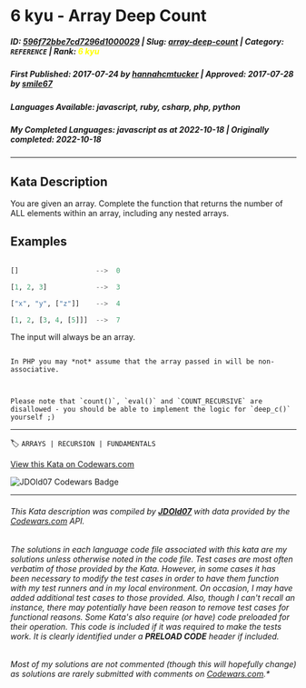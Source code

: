 # 6 kyu - Array Deep Count

##### **ID**: [596f72bbe7cd7296d1000029](https://www.codewars.com/kata/596f72bbe7cd7296d1000029) | **Slug**: [array-deep-count](https://www.codewars.com/kata/596f72bbe7cd7296d1000029) | **Category**: `REFERENCE` | **Rank**: <span style="color:yellow">6 kyu</span>

##### **First Published**: 2017-07-24 ***by*** [hannahcmtucker](https://www.codewars.com/users/hannahcmtucker) | **Approved**: 2017-07-28 ***by*** [smile67](https://www.codewars.com/users/smile67)

##### **Languages Available**: javascript, ruby, csharp, php, python

##### **My Completed Languages**: javascript ***as at*** 2022-10-18 | **Originally completed**: 2022-10-18

---

## Kata Description


You are given an array. Complete the function that returns the number of ALL elements within an array, including any nested arrays.





## Examples



```python

[]                   -->  0

[1, 2, 3]            -->  3

["x", "y", ["z"]]    -->  4

[1, 2, [3, 4, [5]]]  -->  7

```



The input will always be an array.



```if:php

In PHP you may *not* assume that the array passed in will be non-associative.



Please note that `count()`, `eval()` and `COUNT_RECURSIVE` are disallowed - you should be able to implement the logic for `deep_c()` yourself ;)

```



---


🏷 `ARRAYS | RECURSION | FUNDAMENTALS`


[View this Kata on Codewars.com](https://www.codewars.com/kata/596f72bbe7cd7296d1000029)

![](https://www.codewars.com/users/jdold07/badges/large "JDOld07 Codewars Badge")

---

###### *This Kata description was compiled by [**JDOld07**](https://tpstech.dev) with data provided by the [Codewars.com](https://www.codewars.com) API.*

###### *The solutions in each language code file associated with this kata are my solutions unless otherwise noted in the code file.  Test cases are most often verbatim of those provided by the Kata.  However, in some cases it has been necessary to modify the test cases in order to have them function with my test runners and in my local environment.  On occasion, I may have added additional test cases to those provided.  Also, though I can't recall an instance, there may potentially have been reason to remove test cases for functional reasons.  Some Kata's also require (*or have*) code preloaded for their operation.  This code is included if it was required to make the tests work.  It is clearly identified under a **PRELOAD CODE** header if included.*

###### Most of my solutions are not commented (*though this will hopefully change*) as solutions are rarely submitted with comments on [Codewars.com](https://www.codewars.com).*
